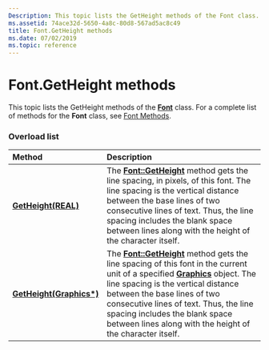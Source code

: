 ```yaml
---
Description: This topic lists the GetHeight methods of the Font class. For a complete list of methods for the Font class, see Font Methods.
ms.assetid: 74ace32d-5650-4a8c-80d8-567ad5ac8c49
title: Font.GetHeight methods
ms.date: 07/02/2019
ms.topic: reference
---
```


# Font.GetHeight methods

This topic lists the GetHeight methods of the [**Font**](/windows/win32/api/gdiplusheaders/nl-gdiplusheaders-font) class. For a complete list of methods for the **Font** class, see [Font Methods](-gdiplus-class-font-methods.md).

### Overload list



| Method                                                                   | Description                                                                                                                                                                                                                                                                                                                                                                                                                              |
|:-------------------------------------------------------------------------|:-----------------------------------------------------------------------------------------------------------------------------------------------------------------------------------------------------------------------------------------------------------------------------------------------------------------------------------------------------------------------------------------------------------------------------------------|
| [**GetHeight(REAL)**](/windows/win32/api/gdiplusheaders/nf-gdiplusheaders-font-getheight(inreal))            | The [**Font::GetHeight**](/windows/win32/api/gdiplusheaders/nf-gdiplusheaders-font-getheight(inreal)) method gets the line spacing, in pixels, of this font. The line spacing is the vertical distance between the base lines of two consecutive lines of text. Thus, the line spacing includes the blank space between lines along with the height of the character itself.<br/>                                                                                      |
| [**GetHeight(Graphics\*)**](/previous-versions//ms536201(v=vs.85)) | The [**Font::GetHeight**](/previous-versions//ms536201(v=vs.85)) method gets the line spacing of this font in the current unit of a specified [**Graphics**](/windows/win32/api/gdiplusgraphics/nl-gdiplusgraphics-graphics) object. The line spacing is the vertical distance between the base lines of two consecutive lines of text. Thus, the line spacing includes the blank space between lines along with the height of the character itself.<br/> |



 

 